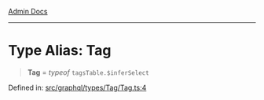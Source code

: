 [Admin Docs](/)

***

# Type Alias: Tag

> **Tag** = *typeof* `tagsTable.$inferSelect`

Defined in: [src/graphql/types/Tag/Tag.ts:4](https://github.com/PurnenduMIshra129th/talawa-api/blob/86f70716c91247c1756c784fed3bccb85b1ded8e/src/graphql/types/Tag/Tag.ts#L4)
